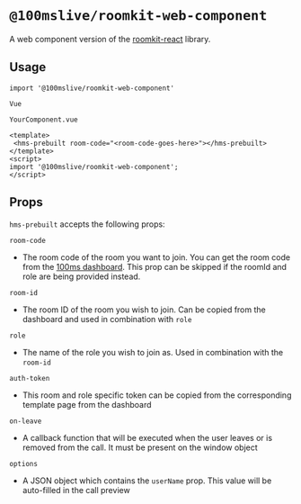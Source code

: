 # `@100mslive/roomkit-web-component`

A web component version of the [roomkit-react](https://www.100ms.live/docs/javascript/v2/quickstart/prebuilt-quickstart) library.
## Usage

```
import '@100mslive/roomkit-web-component'

Vue

YourComponent.vue

<template>
 <hms-prebuilt room-code="<room-code-goes-here>"></hms-prebuilt>
</template>
<script>
import '@100mslive/roomkit-web-component';
</script>
```

## Props

`hms-prebuilt` accepts the following props:

`room-code`

- The room code of the room you want to join. You can get the room code from the [100ms dashboard](https://dashboard.100ms.live). This prop can be skipped if the roomId and role are being provided instead.

`room-id`

- The room ID of the room you wish to join. Can be copied from the dashboard and used in combination with `role`

`role`

- The name of the role you wish to join as. Used in combination with the `room-id`

`auth-token`

- This room and role specific token can be copied from the corresponding template page from the dashboard

`on-leave`

- A callback function that will be executed when the user leaves or is removed from the call. It must be present on the window object

`options`

- A JSON object which contains the `userName` prop. This value will be auto-filled in the call preview
